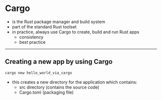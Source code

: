 # Cargo
- is the Rust package manager and build system
- part of the standard Rust toolset
- in practice, always use Cargo to create, build  and run Rust apps
	- consistency
	- best practice
---
## Creating a new app by using Cargo
```sh
cargo new hello_world_via_cargo
```
- this creates a new directory for the application which contains:
	- src directory (contains the source code)
	- Cargo.toml (packaging file)